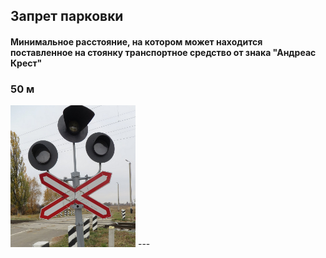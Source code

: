 ## Запрет парковки

#### Минимальное расстояние, на котором может находится поставленное на стоянку транспортное средство от знака "Андреас Крест" 
### 50 м

<img src="/img/sign/andreas_cross.png" alt="andreas-cross" width="200"/>
---
